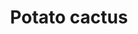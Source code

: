---
layout: item
title: Potato cactus
item-id: 3138
datatable: true
id: 3138
name: "Potato cactus"
members: true
lowalch: 0
highalch: 0
examine: "How am I supposed to eat that?!"
monsters:
  - id: 963
    name: "Kalphite Queen"
    members: true
    combat_level: 333
    wiki_url: "https://oldschool.runescape.wiki/w/Kalphite_Queen#Crawling"
    drops:
      - quantity: "100"
        rarity: 0.0625
    image: "https://oldschool.runescape.wiki/images/thumb/5/57/Kalphite_Queen.png/290px-Kalphite_Queen.png?a4955"
  - id: 2145
    name: "Undead Druid"
    members: true
    combat_level: 105
    wiki_url: "https://oldschool.runescape.wiki/w/Undead_Druid"
    drops:
      - quantity: "10-15"
        rarity: 0.02
    image: "https://oldschool.runescape.wiki/images/thumb/9/93/Undead_Druid.png/230px-Undead_Druid.png?35e76"
---